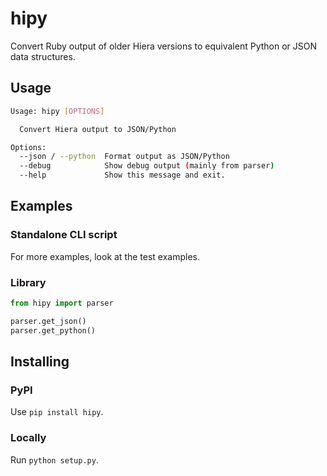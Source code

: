 # hipy

Convert Ruby output of older Hiera versions to equivalent Python or JSON data structures.

## Usage

```bash
Usage: hipy [OPTIONS]

  Convert Hiera output to JSON/Python

Options:
  --json / --python  Format output as JSON/Python
  --debug            Show debug output (mainly from parser)
  --help             Show this message and exit.
```

## Examples

### Standalone CLI script


For more examples, look at the test examples.


### Library

```python
from hipy import parser

parser.get_json()
parser.get_python()
```

## Installing

### PyPI

Use `pip install hipy`.

### Locally

Run `python setup.py`.
